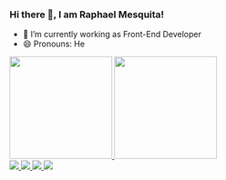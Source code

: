 ### Hi there 👋, I am Raphael Mesquita!

- 🔭 I’m currently working as Front-End Developer
- 😄 Pronouns: He

 <div>
  <a href="https://github.com/raphaelbmesquita123">
  <img height="180em" src="https://github-readme-stats.vercel.app/api?username=raphaelbmesquita123&show_icons=true&theme=dracula&include_all_commits=true&count_private=true"/>
  <img height="180em" src="https://github-readme-stats.vercel.app/api/top-langs/?username=raphaelbmesquita123&layout=compact&langs_count=7&theme=dracula"/>
</div>
<div> 
 <a href="https://www.instagram.com/raphaelbmesquita/" target="_blank">
  <img src="https://img.shields.io/badge/-Instagram-%23E4405F?style=for-the-badge&logo=instagram&logoColor=white" target="_blank">
 </a>
 <a href = "raphaelbmesquita@gmail.com">
  <img src="https://img.shields.io/badge/-Gmail-%23333?style=for-the-badge&logo=gmail&logoColor=white" target="_blank">
 </a>
 <a href="https://www.linkedin.com/in/raphael-mesquita-/" target="_blank">
   <img src="https://img.shields.io/badge/-LinkedIn-%230077B5?style=for-the-badge&logo=linkedin&logoColor=white" target="_blank">
 </a> 
  <a href="https://portfolio-one-blue.vercel.app" target="_blank">
    <img src="https://img.shields.io/badge/-Portifolio-%112311B5?style=for-the-badge" target="_blank">
   </a>
</div>


